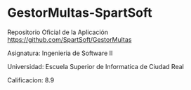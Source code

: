 # GestorMultas-SpartSoft

Repositorio Oficial de la Aplicación
https://github.com/SpartSoft/GestorMultas

Asignatura: Ingenieria de Software II

Universidad: Escuela Superior de Informatica de Ciudad Real

Calificacion: 8.9
